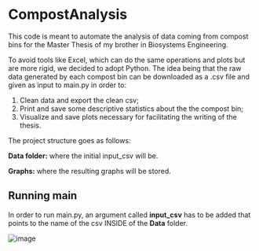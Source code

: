 # CompostAnalysis
This code is meant to automate the analysis of data coming from compost bins for the Master Thesis of my brother in Biosystems Engineering. 

To avoid tools like Excel, which can do the same operations and plots but are more rigid, we decided to adopt Python. The idea being that the raw data generated by each compost bin can be downloaded as a .csv file and given as input to main.py in order to:

1. Clean data and export the clean csv;
2. Print and save some descriptive statistics about the the compost bin;
3. Visualize and save plots necessary for facilitating the writing of the thesis.

The project structure goes as follows:

**Data folder:** where the initial input_csv will be.

**Graphs:** where the resulting graphs will be stored.


## Running main

In order to run main.py, an argument called **input_csv** has to be added that points to the name of the csv INSIDE of the **Data** folder. 

![image](https://user-images.githubusercontent.com/65911072/166419261-bfda3203-413b-40a8-9b05-7b40334fa8e0.png)


